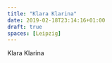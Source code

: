 ```yaml
---
title: "Klara Klarina"
date: 2019-02-18T23:14:16+01:00
draft: true
spaces: [Leipzig]
---
```


Klara Klarina
